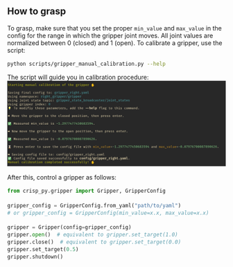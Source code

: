 ## How to grasp

To grasp, make sure that you set the proper `min_value` and `max_value` in the config for the range in which the gripper joint moves.
All joint values are normalized between 0 (closed) and 1 (open).
To calibrate a gripper, use the script:
```bash
python scripts/gripper_manual_calibration.py --help
```
The script will guide you in calibration procedure:
![../media/gripper_calibration_output.png](../media/gripper_calibration_output.png)

After this, control a gripper as follows:
```python
from crisp_py.gripper import Gripper, GripperConfig

gripper_config = GripperConfig.from_yaml("path/to/yaml")
# or gripper_config = GripperConfig(min_value=x.x, max_value=x.x)

gripper = Gripper(config=gripper_config)
gripper.open()  # equivalent to gripper.set_target(1.0)
gripper.close()  # equivalent to gripper.set_target(0.0)
gripper.set_target(0.5)
gripper.shutdown()

```
